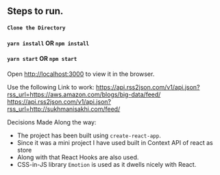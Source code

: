 ## Steps to run.

#### `Clone the Directory`

#### `yarn install` OR `npm install`

#### `yarn start` OR `npm start`

Open [http://localhost:3000](http://localhost:3000) to view it in the browser.

Use the following Link to work:
 https://api.rss2json.com/v1/api.json?rss_url=https://aws.amazon.com/blogs/big-data/feed/
 https://api.rss2json.com/v1/api.json?rss_url=http://sukhmanisakhi.com/feed/


Decisions Made Along the way:
- The project has been built using `create-react-app`. 
- Since it was a mini project I have used built in Context API of react as store
- Along with that React Hooks are also used.
- CSS-in-JS library `Emotion` is used as it dwells nicely with React.